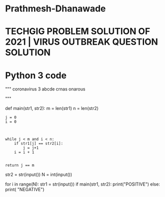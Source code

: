 # Prathmesh-Dhanawade
# TECHGIG PROBLEM SOLUTION OF 2021 | VIRUS OUTBREAK QUESTION SOLUTION
# Python 3 code

"""
coronavirus
3
abcde
crnas
onarous

"""



def main(str1, str2):
    m = len(str1)
    n = len(str2)

    j = 0 
    i = 0 

    

    while j < m and i < n:
        if str1[j] == str2[i]:
            j = j+1
        i = i + 1

    
    return j == m


str2 = str(input())
N = int(input())

for i in range(N):
    str1 = str(input())
    if main(str1, str2):
        print("POSITIVE") 
    else:
        print( "NEGATIVE")

